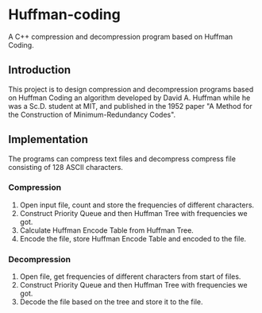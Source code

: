 # Huffman-coding
A C++ compression and decompression program based on Huffman Coding.
## Introduction
This project is to design compression and decompression programs based on Huffman Coding an algorithm developed by David A. Huffman while he was a Sc.D. student at MIT, and published in the 1952 paper "A Method for the Construction of Minimum-Redundancy Codes".
## Implementation
The programs can compress text files and decompress compress file consisting of 128 ASCII characters.
### Compression
1. Open input file, count and store the frequencies of different characters.
2. Construct Priority Queue and then Huffman Tree with frequencies we got.
3. Calculate Huffman Encode Table from Huffman Tree.
4. Encode the file, store Huffman Encode Table and encoded to the file.
### Decompression
1. Open file, get frequencies of different characters from start of files.
2. Construct Priority Queue and then Huffman Tree with frequencies we got.
3. Decode the file based on the tree and store it to the file.
